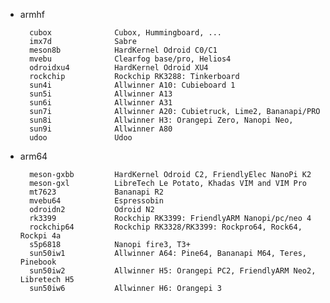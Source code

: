 - armhf

        cubox              Cubox, Hummingboard, ...
        imx7d              Sabre
        meson8b            HardKernel Odroid C0/C1
        mvebu              Clearfog base/pro, Helios4
        odroidxu4          HardKernel Odroid XU4
        rockchip           Rockchip RK3288: Tinkerboard
        sun4i              Allwinner A10: Cubieboard 1
        sun5i              Allwinner A13
        sun6i              Allwinner A31
        sun7i              Allwinner A20: Cubietruck, Lime2, Bananapi/PRO
        sun8i              Allwinner H3: Orangepi Zero, Nanopi Neo, 
        sun9i              Allwinner A80
	    udoo               Udoo

- arm64

        meson-gxbb         HardKernel Odroid C2, FriendlyElec NanoPi K2
        meson-gxl          LibreTech Le Potato, Khadas VIM and VIM Pro
        mt7623             Bananapi R2
        mvebu64            Espressobin    
        odroidn2           Odroid N2    
        rk3399             Rockchip RK3399: FriendlyARM Nanopi/pc/neo 4
        rockchip64         Rockchip RK3328/RK3399: Rockpro64, Rock64, Rockpi 4a    
        s5p6818            Nanopi fire3, T3+
        sun50iw1           Allwinner A64: Pine64, Bananapi M64, Teres, Pinebook
        sun50iw2           Allwinner H5: Orangepi PC2, FriendlyARM Neo2, Libretech H5
        sun50iw6           Allwinner H6: Orangepi 3
